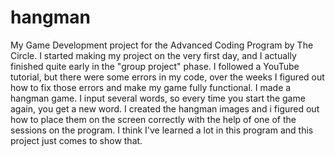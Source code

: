 # hangman
My Game Development project for the Advanced Coding Program by The Circle. 
I started making my project on the very first day, and I actually finished quite early in the "group project" phase. 
I followed a YouTube tutorial, but there were some errors in my code, over the weeks I figured out how to fix those 
errors and make my game fully functional. I made a hangman game. I input several words, so every time you start the 
game again, you get a new word. I created the hangman images and i figured out how to place them on the screen 
correctly with the help of one of the sessions on the program. I think I've learned a lot in this program and this 
project just comes to show that. 
